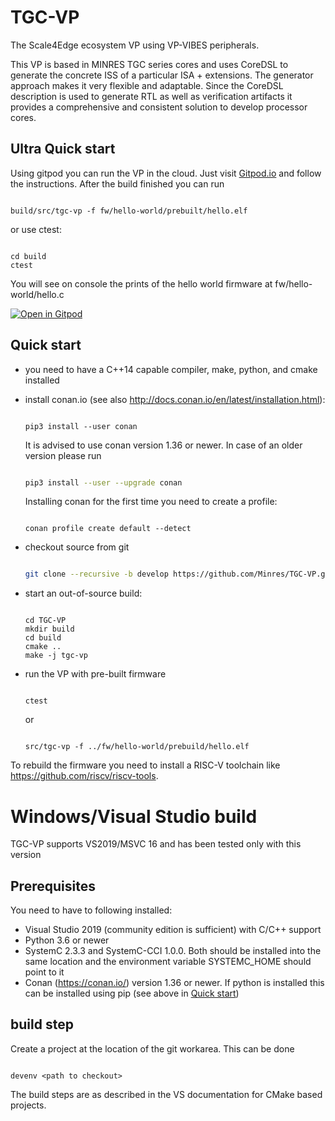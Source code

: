 # TGC-VP
The Scale4Edge ecosystem VP using VP-VIBES peripherals.

This VP is based in MINRES TGC series cores and uses CoreDSL to generate the concrete ISS 
of a particular ISA + extensions. The generator approach makes it very flexible and adaptable.
Since the CoreDSL description is used to generate RTL as well as verification artifacts it 
provides a comprehensive and consistent solution to develop processor cores.

## Ultra Quick start

Using gitpod you can run the VP in the cloud. Just visit [Gitpod.io](https://www.gitpod.io/#https://github.com/Minres/TGC-VP/tree/develop)
and follow the instructions. After the build finished you can run

```

build/src/tgc-vp -f fw/hello-world/prebuilt/hello.elf

```

or use ctest:

```

cd build
ctest

```


You will see on console the prints of the hello world firmware at fw/hello-world/hello.c

[![Open in Gitpod](https://gitpod.io/button/open-in-gitpod.svg)](https://gitpod.io/#https://github.com/Minres/TGC-VP/tree/develop)

## Quick start

* you need to have a C++14 capable compiler, make, python, and cmake installed

* install conan.io (see also http://docs.conan.io/en/latest/installation.html):
  
  ```

  pip3 install --user conan

  ```
  
  It is advised to use conan version 1.36 or newer. In case of an older version please run
  
  ```sh

  pip3 install --user --upgrade conan

  ``` 
  
  Installing conan for the first time you need to create a profile:
  
  ```
  
  conan profile create default --detect
  
  ```
  
* checkout source from git

  ```sh

  git clone --recursive -b develop https://github.com/Minres/TGC-VP.git 

  ``` 

* start an out-of-source build:
  
  ```

  cd TGC-VP
  mkdir build
  cd build
  cmake ..
  make -j tgc-vp

  ```
  
* run the VP with pre-built firmware

  ```

  ctest

  ```

  or

  ```

  src/tgc-vp -f ../fw/hello-world/prebuild/hello.elf 

  ```
  
To rebuild the firmware you need to install a RISC-V toolchain like https://github.com/riscv/riscv-tools.

# Windows/Visual Studio build

TGC-VP supports VS2019/MSVC 16 and has been tested only with this version

## Prerequisites

You need to have to following installed:

* Visual Studio 2019 (community edition is sufficient) with C/C++ support
* Python 3.6 or newer
* SystemC 2.3.3 and SystemC-CCI 1.0.0. Both should be installed into the same location and the 
  environment variable SYSTEMC_HOME should point to it
* Conan (https://conan.io/) version 1.36 or newer. If python is installed this can be installed using pip
  (see above in [Quick start](#quick-start))
  
## build step

Create a project at the location of the git workarea. This can be done 

```

devenv <path to checkout>

```

The build steps are as described in the VS documentation for CMake based projects.
  
